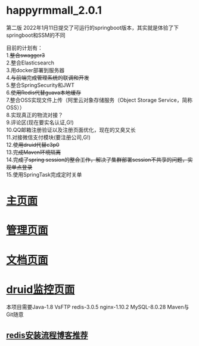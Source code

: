 # happyrmmall_2.0.1
第二版
2022年1月11日提交了可运行的springboot版本，其实就是体验了下springboot和SSM的不同

目前的计划有：  
  1.~~整合swagger3~~  
  2.整合Elasticsearch  
  3.用docker部署到服务器  
  4.~~与前端完成管理系统的联调和开发~~  
  5.整合SpringSecurity和JWT  
  6.~~使用Redis代替guava本地缓存~~  
  7.整合OSS实现文件上传（阿里云对象存储服务（Object Storage Service，简称 OSS））  
  8.实现真正的物流对接？  
  9.评论区(现在要实名认证,G!)  
  10.QQ邮箱注册验证以及注册页面优化，现在的又臭又长  
  11.对接微信支付模块(要注册公司,G!)  
  12.~~使用druid代替c3p0~~  
  13.~~完成Maven环境隔离~~  
  14.~~完成了spring session的整合工作，解决了集群部署session不共享的问题，实现单点登录~~  
  15.使用SpringTask完成定时关单


# [主页面](http://www.happyrmmall.cn/)   
# [管理页面](http://admin.happyrmmall.cn)  
# [文档页面](http://document.happyrmmall.cn/swagger-ui/index.html)  
# [druid监控页面](http://druid.happyrmmall.cn/) 

本项目需要Java-1.8 VsFTP redis-3.0.5 nginx-1.10.2 MySQL-8.0.28 Maven与Git随意  
## [redis安装流程博客推荐](https://www.cnblogs.com/jiangcong/p/15449452.html)

